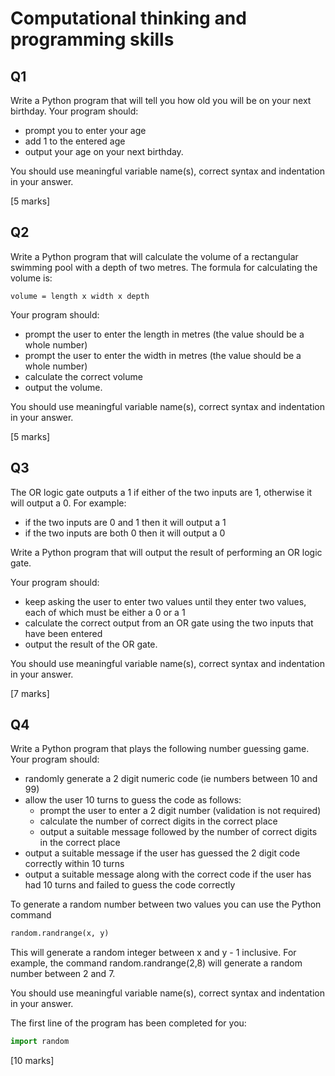 # Computational thinking and programming skills

## Q1

Write a Python program that will tell you how old you will be on your next birthday. Your program should:

* prompt you to enter your age
* add 1 to the entered age
* output your age on your next birthday.

You should use meaningful variable name(s), correct syntax and indentation in your answer.

[5 marks]

## Q2

Write a Python program that will calculate the volume of a rectangular swimming pool with a depth of two metres. The formula for calculating the volume is:

```text
volume = length x width x depth
```

Your program should:

* prompt the user to enter the length in metres (the value should be a whole number)
* prompt the user to enter the width in metres (the value should be a whole number)
* calculate the correct volume
* output the volume.

You should use meaningful variable name(s), correct syntax and indentation in your answer.

[5 marks]

## Q3

The OR logic gate outputs a 1 if either of the two inputs are 1, otherwise it will output a 0. For example:

* if the two inputs are 0 and 1 then it will output a 1
* if the two inputs are both 0 then it will output a 0

Write a Python program that will output the result of performing an OR logic gate.

Your program should:

* keep asking the user to enter two values until they enter two values, each of which must be either a 0 or a 1
* calculate the correct output from an OR gate using the two inputs that have been entered
* output the result of the OR gate.

You should use meaningful variable name(s), correct syntax and indentation in your answer.

[7 marks]

## Q4

Write a Python program that plays the following number guessing game. Your program should:

* randomly generate a 2 digit numeric code (ie numbers between 10 and 99)
* allow the user 10 turns to guess the code as follows:
  * prompt the user to enter a 2 digit number (validation is not required)
  * calculate the number of correct digits in the correct place
  * output a suitable message followed by the number of correct digits in the correct place
* output a suitable message if the user has guessed the 2 digit code correctly within 10 turns
* output a suitable message along with the correct code if the user has had 10 turns and failed to guess the code correctly

To generate a random number between two values you can use the Python command

```python
random.randrange(x, y)
```

This will generate a random integer between x and y - 1 inclusive. For example, the command random.randrange(2,8) will generate a random number between 2 and 7.

You should use meaningful variable name(s), correct syntax and indentation in your answer.

The first line of the program has been completed for you:

```python
import random
```

[10 marks]
